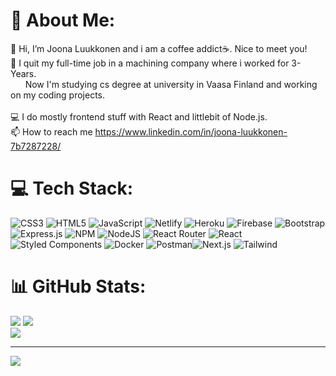 # 💫 About Me:
 👋 Hi, I’m Joona Luukkonen and i am a coffee addict☕. Nice to meet you!<br>  👀 I quit my full-time job in a machining company where i worked for 3-Years. <br>  &nbsp; &nbsp; &nbsp; Now I'm studying cs degree at university in Vaasa Finland and working on my coding projects. <br> <br>
💻 I do mostly frontend stuff with React and littlebit of Node.js.
 <br> 📫 How to reach me https://www.linkedin.com/in/joona-luukkonen-7b7287228/


# 💻 Tech Stack:
 ![CSS3](https://img.shields.io/badge/css3-%231572B6.svg?style=flat-square&logo=css3&logoColor=white) ![HTML5](https://img.shields.io/badge/html5-%23E34F26.svg?style=flat-square&logo=html5&logoColor=white) ![JavaScript](https://img.shields.io/badge/javascript-%23323330.svg?style=flat-square&logo=javascript&logoColor=%23F7DF1E)  ![Netlify](https://img.shields.io/badge/netlify-%23000000.svg?style=flat-square&logo=netlify&logoColor=#00C7B7) ![Heroku](https://img.shields.io/badge/heroku-%23430098.svg?style=flat-square&logo=heroku&logoColor=white) ![Firebase](https://img.shields.io/badge/firebase-%23039BE5.svg?style=flat-square&logo=firebase) ![Bootstrap](https://img.shields.io/badge/bootstrap-%23563D7C.svg?style=flat-square&logo=bootstrap&logoColor=white) ![Express.js](https://img.shields.io/badge/express.js-%23404d59.svg?style=flat-square&logo=express&logoColor=%2361DAFB) ![NPM](https://img.shields.io/badge/NPM-%23000000.svg?style=flat-square&logo=npm&logoColor=white) ![NodeJS](https://img.shields.io/badge/node.js-6DA55F?style=flat-square&logo=node.js&logoColor=white) ![React Router](https://img.shields.io/badge/React_Router-CA4245?style=flat-square&logo=react-router&logoColor=white) ![React](https://img.shields.io/badge/react-%2320232a.svg?style=flat-square&logo=react&logoColor=%2361DAFB) ![Styled Components](https://img.shields.io/badge/styled--components-DB7093?style=flat-square&logo=styled-components&logoColor=white)  ![Docker](https://img.shields.io/badge/docker-%230db7ed.svg?style=flat-square&logo=docker&logoColor=white) ![Postman](https://img.shields.io/badge/Postman-FF6C37?style=flat-square&logo=postman&logoColor=white)![Next.js](https://img.shields.io/badge/next.js-000000?style=flat-square&logo=nextdotjs&logoColor=white)
 ![Tailwind](https://img.shields.io/badge/Tailwind_CSS-38B2AC?style=flat-square&logo=tailwind-css&logoColor=white)

# 📊 GitHub Stats:
![](https://github-readme-stats.vercel.app/api?username=jjonez96&theme=react&hide_border=true&include_all_commits=true&count_private=true)
![](https://github-readme-streak-stats.herokuapp.com/?user=jjonez96&theme=react&hide_border=true)<br/>
![](https://github-readme-stats.vercel.app/api/top-langs/?username=jjonez96&theme=react&hide_border=true&include_all_commits=true&count_private=true&layout=compact)



---
[![](https://visitcount.itsvg.in/api?id=jjonez96&icon=1&color=1)](https://visitcount.itsvg.in)

<!-- Proudly created with GPRM ( https://gprm.itsvg.in ) -->

